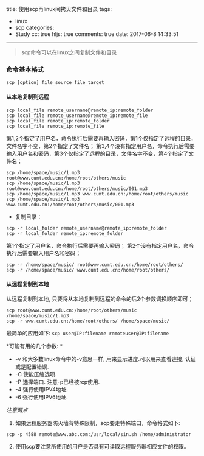 title: 使用scp再linux间拷贝文件和目录
tags:
- linux
- scp
categories:
- Study
cc: true
hljs: true
comments: true
date: 2017-06-8 14:33:51
---
> scp命令可以在linux之间复制文件和目录 

### 命令基本格式
`scp [option] file_source file_target`

#### 从本地复制到远程
```
scp local_file remote_username@remote_ip:remote_folder
scp local_file remote_username@remote_ip:remote_file
scp local_file remote_ip:remote_folder
scp local_file remote_ip:remote_file
```
第1,2个指定了用户名，命令执行后需要再输入密码，第1个仅指定了远程的目录，文件名字不变，第2个指定了文件名；
第3,4个没有指定用户名，命令执行后需要输入用户名和密码，第3个仅指定了远程的目录，文件名字不变，第4个指定了文件名；
```
scp /home/space/music/1.mp3 root@www.cumt.edu.cn:/home/root/others/music 
scp /home/space/music/1.mp3 root@www.cumt.edu.cn:/home/root/others/music/001.mp3 
scp /home/space/music/1.mp3 www.cumt.edu.cn:/home/root/others/music 
scp /home/space/music/1.mp3 www.cumt.edu.cn:/home/root/others/music/001.mp3 
```
* 复制目录： 
```
scp -r local_folder remote_username@remote_ip:remote_folder 
scp -r local_folder remote_ip:remote_folder 
```
第1个指定了用户名，命令执行后需要再输入密码； 
第2个没有指定用户名，命令执行后需要输入用户名和密码； 
```
scp -r /home/space/music/ root@www.cumt.edu.cn:/home/root/others/ 
scp -r /home/space/music/ www.cumt.edu.cn:/home/root/others/ 
```
#### 从远程复制到本地
从远程复制到本地, 只要将从本地复制到远程的命令的后2个参数调换顺序即可；
```
scp root@www.cumt.edu.cn:/home/root/others/music /home/space/music/1.mp3 
scp -r www.cumt.edu.cn:/home/root/others/ /home/space/music/
```
最简单的应用如下: `scp user@IP:filename remoteuser@IP:filename`

*可能有用的几个参数: *
+ -v 和大多数linux命令中的-v意思一样, 用来显示进度.可以用来查看连接, 认证或是配置错误.
+ -C 使能压缩选项.
+ -P 选择端口. 注意-p已经被rcp使用.
+ -4 强行使用IPV4地址.
+ -6 强行使用IPV6地址.


*注意两点*
1. 如果远程服务器防火墙有特殊限制，scp要走特殊端口，命令格式如下: 

`scp -p 4588 remote@www.abc.com:/usr/local/sin.sh /home/administrator`

2. 使用scp要注意所使用的用户是否具有可读取远程服务器相应文件的权限。

